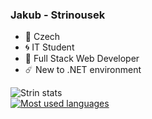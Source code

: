 ### Jakub - Strinousek

- 🌌 Czech
- 🌀 IT Student
- 🌊 Full Stack Web Developer
- ☄️ New to .NET environment

![Strin stats](https://github-readme-stats.vercel.app/api?username=Strinousek&show_icons=true&theme=dark)
<br>
[![Most used languages](https://github-readme-stats.vercel.app/api/top-langs/?username=Strinousek&layout=compact&theme=dark)](https://github.com/anuraghazra/github-readme-stats)
